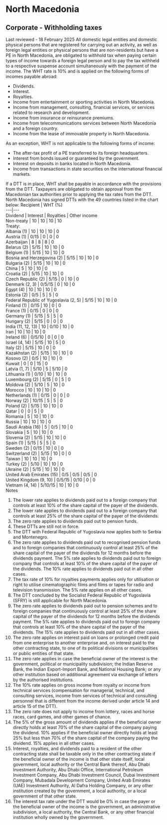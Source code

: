 # North Macedonia
## Corporate - Withholding taxes
Last reviewed - 18 February 2025
All domestic legal entities and domestic physical persons that are registered for carrying out an activity, as well as foreign legal entities or physical persons that are non-residents but have a PE in North Macedonia, are obligated to withhold tax when paying certain types of income towards a foreign legal person and to pay the tax withheld to a respective suspense account simultaneously with the payment of the income.
The WHT rate is 10% and is applied on the following forms of incomes payable abroad:
  * Dividends. 
  * Interest. 
  * Royalties. 
  * Income from entertainment or sporting activities in North Macedonia. 
  * Income from management, consulting, financial services, or services related to research and development. 
  * Income from insurance or reinsurance premiums. 
  * Income from telecommunications services between North Macedonia and a foreign country. 
  * Income from the lease of immovable property in North Macedonia. 


As an exception, WHT is not applicable to the following forms of income:
  * The after-tax profit of a PE transferred to its foreign headquarters. 
  * Interest from bonds issued or guaranteed by the government. 
  * Interest on deposits in banks located in North Macedonia. 
  * Income from transactions in state securities on the international financial markets. 


If a DTT is in place, WHT shall be payable in accordance with the provisions from the DTT. Taxpayers are obligated to obtain approval from the Macedonian tax authorities prior to applying the tax rates from the DTT.
North Macedonia has signed DTTs with the 49 countries listed in the chart below:
Recipient | WHT (%)  
---|---  
Dividend | Interest | Royalties | Other income  
Non-treaty | 10 | 10 | 10 | 10  
Treaty:  
Albania (1) | 10 | 10 | 10 | 0  
Austria (1) | 0/15 | 0 | 0 | 0  
Azerbaijan | 8 | 8 | 8 | 0  
Belarus (2) | 5/15 | 10 | 10 | 0  
Belgium (1) | 5/15 | 10 | 10 | 0  
Bosnia and Herzegovina (2) | 5/15 | 10 | 10 | 0  
Bulgaria (2) | 5/15 | 10 | 10 | 0  
China | 5 | 10 | 10 | 0  
Croatia (2) | 5/15 | 10 | 10 | 0  
Czech Republic (2) | 5/15 | 0 | 10 | 0  
Denmark (2, 3) | 0/5/15 | 0 | 10 | 0  
Egypt (4) | 10 | 10 | 10 | 0  
Estonia (2) | 0/5 | 5 | 5 | 0  
Federal Republic of Yugoslavia (2, 5) | 5/15 | 10 | 10 | 0  
Finland (1) | 0/15 | 10 | 0 | 0  
France (1) | 0/15 | 0 | 0 | 0  
Germany (1) | 5/15 | 5 | 5 | 0  
Hungary (2) | 5/15 | 0 | 0 | 0  
India (11, 12, 13) | 10 | 0/10 | 10 | 0  
Iran | 10 | 10 | 10 | 0  
Ireland (6) | 0/5/10 | 0 | 0 | 0  
Israel (4, 14) | 5/15 | 10 | 5 | 0  
Italy (2) | 5/15 | 10 | 0 | 0  
Kazakhstan (2) | 5/15 | 10 | 10 | 0  
Kosovo (2) | 0/5 | 10 | 10 | 0  
Kuwait | 0 | 0 | 15 | 0  
Latvia (1, 7) | 5/10 | 5 | 5/10 | 0  
Lithuania (1) | 0/10 | 10 | 10 | 0  
Luxembourg (2) | 5/15 | 0 | 5 | 0  
Moldova (2) | 5/10 | 5 | 10 | 0  
Morocco | 10 | 10 | 10 | 0  
Netherlands (1) | 0/15 | 0 | 0 | 0  
Norway (2) | 10/15 | 5 | 5 | 0  
Poland (2) | 5/15 | 10 | 10 | 0  
Qatar | 0 | 0 | 5 | 0  
Romania | 5 | 10 | 10 | 0  
Russia | 10 | 10 | 10 | 0  
Saudi Arabia (16) | 5 | 0/5 | 10 | 0  
Slovakia | 5 | 10 | 10 | 0  
Slovenia (2) | 5/15 | 10 | 10 | 0  
Spain (1) | 5/15 | 5 | 5 | 0  
Sweden (2) | 0/15 | 10 | 0 | 0  
Switzerland (2) | 5/15 | 10 | 0 | 0  
Taiwan | 10 | 10 | 10 | 0  
Turkey (2) | 5/10 | 10 | 10 | 0  
Ukraine (2) | 5/15 | 10 | 10 | 0  
United Arab Emirates (15) | 0/5 | 0/5 | 0/5 | 0  
United Kingdom (9, 10) | 0/5/15 | 0/10 | 0 | 0  
Vietnam (4, 14) | 5/10/15 | 10 | 10 | 0  
Notes
  1. The lower rate applies to dividends paid out to a foreign company that controls at least 10% of the share capital of the payer of the dividends. 
  2. The lower rate applies to dividends paid out to a foreign company that controls at least 25% of the share capital of the payer of the dividends. 
  3. The zero rate applies to dividends paid out to pension funds. 
  4. These DTTs are still not in force. 
  5. The DTT with Federal Republic of Yugoslavia now applies both to Serbia and Montenegro. 
  6. The zero rate applies to dividends paid out to recognised pension funds and to foreign companies that continuously control at least 25% of the share capital of the payer of the dividends for 12 months before the dividends payment. The 5% rate applies to dividends paid out to foreign company that controls at least 10% of the share capital of the payer of the dividends. The 10% rate applies to dividends paid out in all other cases. 
  7. The tax rate of 10% for royalties payments applies only for utilisation or right to utilise cinematographic films and films or tapes for radio and television transmission. The 5% rate applies on all other cases. 
  8. The DTT concluded by the Socialist Federal Republic of Yugoslavia (SFRY) is still applicable for North Macedonia. 
  9. The zero rate applies to dividends paid out to pension schemes and to foreign companies that continuously control at least 25% of the share capital of the payer of the dividends for 12 months before the dividends payment. The 5% rate applies to dividends paid out to foreign company that controls at least 10% of the share capital of the payer of the dividends. The 15% rate applies to dividends paid out in all other cases. 
  10. The zero rate applies on interest paid on loans or prolonged credit paid from one enterprise to another enterprise and, on interest paid to the other contracting state, to one of its political divisions or municipalities or public entities of that state. 
  11. The zero rate applies in case the beneficial owner of the interest is the government, political or municipality subdivision; the Indian Reserve Bank, the Indian Export-Import Bank, and National Housing Bank; or any other institution based on additional agreement via exchange of letters by the authorised institutions. 
  12. The 10% rate applies on gross income from royalty or income from technical services (compensation for managerial, technical, and consulting services, income from services of technical and consulting personnel that is different from the income derived under article 14 and article 15 of the DTT). 
  13. The zero rate does not apply to income from lottery, races and horse races, card games, and other games of chance. 
  14. The 5% of the gross amount of dividends applies if the beneficial owner directly holds at least 70% of the share capital of the company paying the dividend. 10% applies if the beneficial owner directly holds at least 25% but less than 70% of the share capital of the company paying the dividend. 15% applies in all other cases. 
  15. Interest, royalties, and dividends paid to a resident of the other contracting state shall be taxable only in the other contracting state if the beneficial owner of the income is that other state itself, local government, local authority or the Central Bank thereof, Abu Dhabi Investment Authority, Abu Dhabi Office, International Petroleum Investment Company, Abu Dhabi Investment Council, Dubai Investment Company, Mubadala Development Company, United Arab Emirates (UAE) Investment Authority, Al Dafra Holding Company, or any other institution created by the government, a local authority, or a local government of that other state. 
  16. The interest tax rate under the DTT would be 0% in case the payer or the beneficial owner of the income is the government, an administrative subdivision, a local authority, the Central Bank, or any other financial institution wholly owned by the government. 


